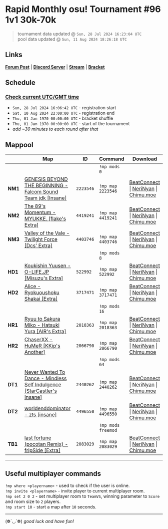 # Rapid Monthly osu! Tournament #96 1v1 30k-70k

> tournament data updated @ `Sun, 28 Jul 2024 16:23:04 UTC`  
> pool data updated @ `Sun, 11 Aug 2024 18:26:18 UTC`

## Links

[**Forum Post**](https://osu.ppy.sh/community/forums/topics/1955314) | [**Discord Server**](https://discord.gg/9sKe7nF) | [**Stream**](https://www.twitch.tv/rapid_tournaments) | [**Bracket**](https://challonge.com/rmosutourney95)

## Schedule

### [**Check current UTC/GMT time**](https://www.utctime.net)

- `Sun, 28 Jul 2024 16:06:42 UTC` - registration start
- `Sat, 10 Aug 2024 22:00:00 UTC` - registration end
- `Thu, 01 Jan 1970 00:00:00 UTC` - bracket shuffle
- `Thu, 01 Jan 1970 00:00:00 UTC` - start of the tournament
- _add ~30 minutes to each round after that_


## Mappool

| | Map | ID | Command | Download |
| --- | --- | --- | ------- | -------- |
| | | | `!mp mods 0` |
| **NM1** | [GENESIS BEYOND THE BEGINNING - Falcom Sound Team jdk [Insane]](https://osu.ppy.sh/beatmapset/1032441) | `2223546` | `!mp map 2223546` | [BeatConnect](https://beatconnect.io/b/1032441) \| [NeriNyan](https://api.nerinyan.moe/d/1032441) \| [Chimu.moe](https://api.chimu.moe/v1/download/1032441) |
| **NM2** | [The 89&#39;s Momentum - MYUKKE. [flake&#39;s Extra]](https://osu.ppy.sh/beatmapset/2106075) | `4419241` | `!mp map 4419241` | [BeatConnect](https://beatconnect.io/b/2106075) \| [NeriNyan](https://api.nerinyan.moe/d/2106075) \| [Chimu.moe](https://api.chimu.moe/v1/download/2106075) |
| **NM3** | [Valley of the Vale - Twilight Force [Dcs&#39; Extra]](https://osu.ppy.sh/beatmapset/1913010) | `4403746` | `!mp map 4403746` | [BeatConnect](https://beatconnect.io/b/1913010) \| [NeriNyan](https://api.nerinyan.moe/d/1913010) \| [Chimu.moe](https://api.chimu.moe/v1/download/1913010) |
| | | | `!mp mods 8` |
| **HD1** | [Koukishin Yuusen - O-LIFE.JP [Misuzu&#39;s Extra]](https://osu.ppy.sh/beatmapset/219355) | `522992` | `!mp map 522992` | [BeatConnect](https://beatconnect.io/b/219355) \| [NeriNyan](https://api.nerinyan.moe/d/219355) \| [Chimu.moe](https://api.chimu.moe/v1/download/219355) |
| **HD2** | [Alice - Ryokuoushoku Shakai [Extra]](https://osu.ppy.sh/beatmapset/1812255) | `3717471` | `!mp map 3717471` | [BeatConnect](https://beatconnect.io/b/1812255) \| [NeriNyan](https://api.nerinyan.moe/d/1812255) \| [Chimu.moe](https://api.chimu.moe/v1/download/1812255) |
| | | | `!mp mods 16` |
| **HR1** | [Ryuu to Sakura Miko - Hatsuki Yura [AIR&#39;s Extra]](https://osu.ppy.sh/beatmapset/962172) | `2018363` | `!mp map 2018363` | [BeatConnect](https://beatconnect.io/b/962172) \| [NeriNyan](https://api.nerinyan.moe/d/962172) \| [Chimu.moe](https://api.chimu.moe/v1/download/962172) |
| **HR2** | [ChaserXX - HuMeR [KKip&#39;s Another]](https://osu.ppy.sh/beatmapset/930846) | `2066790` | `!mp map 2066790` | [BeatConnect](https://beatconnect.io/b/930846) \| [NeriNyan](https://api.nerinyan.moe/d/930846) \| [Chimu.moe](https://api.chimu.moe/v1/download/930846) |
| | | | `!mp mods 64` |
| **DT1** | [Never Wanted To Dance - Mindless Self Indulgence [StarCastler&#39;s Insane]](https://osu.ppy.sh/beatmapset/830569) | `2440262` | `!mp map 2440262` | [BeatConnect](https://beatconnect.io/b/830569) \| [NeriNyan](https://api.nerinyan.moe/d/830569) \| [Chimu.moe](https://api.chimu.moe/v1/download/830569) |
| **DT2** | [worldenddominator - zts [insane]](https://osu.ppy.sh/beatmapset/2136537) | `4496550` | `!mp map 4496550` | [BeatConnect](https://beatconnect.io/b/2136537) \| [NeriNyan](https://api.nerinyan.moe/d/2136537) \| [Chimu.moe](https://api.chimu.moe/v1/download/2136537) |
| | | | `!mp mods freemod` |
| **TB1** | [last fortune (pocotan Remix) - fripSide [Extra]](https://osu.ppy.sh/beatmapset/995800) | `2083029` | `!mp map 2083029` | [BeatConnect](https://beatconnect.io/b/995800) \| [NeriNyan](https://api.nerinyan.moe/d/995800) \| [Chimu.moe](https://api.chimu.moe/v1/download/995800) |

---


## Useful multiplayer commands

`!mp where <playername>` - used to check if the user is online.  
`!mp invite <playername>` - invite player to current multiplayer room.  
`!mp set 2 0 2` - set multiplayer room to `TeamVS`, winning parameter to `Score` and room size to `2` players.  
`!mp start 10` - start a map after `10` seconds.

---

(❁´◡`❁) _good luck and have fun!_
